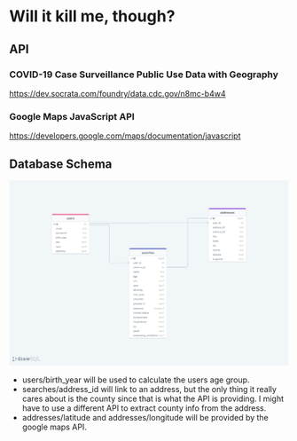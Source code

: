 # Will it kill me, though?

## API
### COVID-19 Case Surveillance Public Use Data with Geography
https://dev.socrata.com/foundry/data.cdc.gov/n8mc-b4w4

### Google Maps JavaScript API
https://developers.google.com/maps/documentation/javascript 


## Database Schema 
![database_schema.png](database_schema.png)

- users/birth_year will be used to calculate the users age group. 
- searches/address_id will link to an address, but the only thing it really cares about is the county since that is what the API is providing. I might have to use a different API to extract county info from the address.
- addresses/latitude and addresses/longitude will be provided by the google maps API. 

